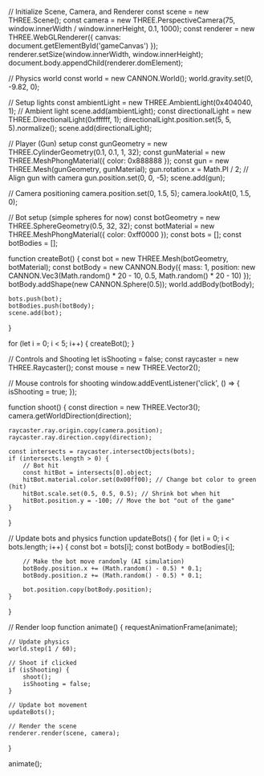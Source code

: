 // Initialize Scene, Camera, and Renderer
const scene = new THREE.Scene();
const camera = new THREE.PerspectiveCamera(75, window.innerWidth / window.innerHeight, 0.1, 1000);
const renderer = new THREE.WebGLRenderer({ canvas: document.getElementById('gameCanvas') });
renderer.setSize(window.innerWidth, window.innerHeight);
document.body.appendChild(renderer.domElement);

// Physics world
const world = new CANNON.World();
world.gravity.set(0, -9.82, 0);

// Setup lights
const ambientLight = new THREE.AmbientLight(0x404040, 1); // Ambient light
scene.add(ambientLight);
const directionalLight = new THREE.DirectionalLight(0xffffff, 1);
directionalLight.position.set(5, 5, 5).normalize();
scene.add(directionalLight);

// Player (Gun) setup
const gunGeometry = new THREE.CylinderGeometry(0.1, 0.1, 1, 32);
const gunMaterial = new THREE.MeshPhongMaterial({ color: 0x888888 });
const gun = new THREE.Mesh(gunGeometry, gunMaterial);
gun.rotation.x = Math.PI / 2; // Align gun with camera
gun.position.set(0, 0, -5);
scene.add(gun);

// Camera positioning
camera.position.set(0, 1.5, 5);
camera.lookAt(0, 1.5, 0);

// Bot setup (simple spheres for now)
const botGeometry = new THREE.SphereGeometry(0.5, 32, 32);
const botMaterial = new THREE.MeshPhongMaterial({ color: 0xff0000 });
const bots = [];
const botBodies = [];

function createBot() {
    const bot = new THREE.Mesh(botGeometry, botMaterial);
    const botBody = new CANNON.Body({
        mass: 1,
        position: new CANNON.Vec3(Math.random() * 20 - 10, 0.5, Math.random() * 20 - 10)
    });
    botBody.addShape(new CANNON.Sphere(0.5));
    world.addBody(botBody);

    bots.push(bot);
    botBodies.push(botBody);
    scene.add(bot);
}

for (let i = 0; i < 5; i++) {
    createBot();
}

// Controls and Shooting
let isShooting = false;
const raycaster = new THREE.Raycaster();
const mouse = new THREE.Vector2();

// Mouse controls for shooting
window.addEventListener('click', () => {
    isShooting = true;
});

function shoot() {
    const direction = new THREE.Vector3();
    camera.getWorldDirection(direction);

    raycaster.ray.origin.copy(camera.position);
    raycaster.ray.direction.copy(direction);

    const intersects = raycaster.intersectObjects(bots);
    if (intersects.length > 0) {
        // Bot hit
        const hitBot = intersects[0].object;
        hitBot.material.color.set(0x00ff00); // Change bot color to green (hit)
        hitBot.scale.set(0.5, 0.5, 0.5); // Shrink bot when hit
        hitBot.position.y = -100; // Move the bot "out of the game"
    }
}

// Update bots and physics
function updateBots() {
    for (let i = 0; i < bots.length; i++) {
        const bot = bots[i];
        const botBody = botBodies[i];

        // Make the bot move randomly (AI simulation)
        botBody.position.x += (Math.random() - 0.5) * 0.1;
        botBody.position.z += (Math.random() - 0.5) * 0.1;

        bot.position.copy(botBody.position);
    }
}

// Render loop
function animate() {
    requestAnimationFrame(animate);

    // Update physics
    world.step(1 / 60);

    // Shoot if clicked
    if (isShooting) {
        shoot();
        isShooting = false;
    }

    // Update bot movement
    updateBots();

    // Render the scene
    renderer.render(scene, camera);
}

animate();
